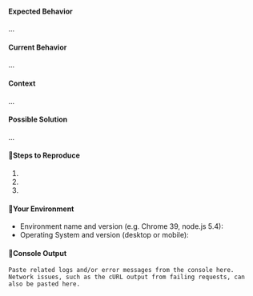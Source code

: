 <!-------------------------------------------------------------------------
 | Thanks for opening an issue!
 |
 | Before you submit it, please ensure you've done the following:
 |
 | - [ ] Make sure this issue is not already reported by searching through
 |       https://github.com/livepeer/minecraft/issues
 | - [ ] Provide a general summary of the issue in the Title above
 | - [ ] Fill out all sections below marked as required
 |
 | Cheers 🎉
 -------------------------------------------------------------------------->

#### Expected Behavior <!-- required -->
<!--- If you're describing a bug, tell us what should happen -->
<!--- If you're suggesting a change/improvement, tell us how it should work -->
...

#### Current Behavior <!-- required -->
<!--- If describing a bug, tell us what happens instead of the expected behavior -->
<!--- If suggesting a change/improvement, explain the difference from current behavior -->
...

#### Context <!-- required -->
<!--- How has this issue affected you? What are you trying to accomplish? -->
<!--- Providing context helps us come up with a solution that is most useful in the real world -->

...

#### Possible Solution <!-- optional -->
<!--- Not obligatory, but suggest a fix/reason for the bug, -->
<!--- or ideas how to implement the addition or change -->

...

<!-------------------------------------------------------------------------
 | 🚨 Note:
 | If you're describing a bug, please fill out the following sections.
 | If suggesting a change/improvement, you may delete them.
 -------------------------------------------------------------------------->

#### 🐞Steps to Reproduce
<!--- Provide a link to a live example, or an unambiguous set of steps to reproduce -->
<!--- Screenshots are also super helpful -->

1.
2.
3.

#### 🐞Your Environment
<!--- Include as many relevant details about the environment you experienced the bug in -->

* Environment name and version (e.g. Chrome 39, node.js 5.4):
* Operating System and version (desktop or mobile):

#### 🐞Console Output

```
Paste related logs and/or error messages from the console here.
Network issues, such as the cURL output from failing requests, can also be pasted here.
```
